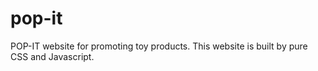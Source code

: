 # pop-it
POP-IT website for promoting toy products.
This website is built by pure CSS and Javascript.
